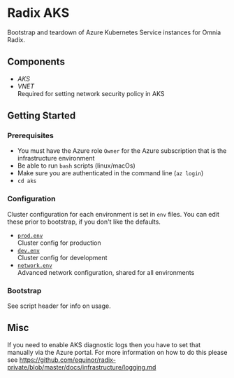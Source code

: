# Radix AKS

Bootstrap and teardown of Azure Kubernetes Service instances for Omnia Radix.

## Components

- _AKS_
- _VNET_  
  Required for setting network security policy in AKS

## Getting Started

### Prerequisites

- You must have the Azure role `Owner` for the Azure subscription that is the infrastructure environment
- Be able to run `bash` scripts (linux/macOs)
- Make sure you are authenticated in the command line (`az login`)
- `cd aks`

### Configuration

Cluster configuration for each environment is set in `env` files. You can edit these prior to bootstrap, if you don't like the defaults.

- [`prod.env`](./prod.env)  
  Cluster config for production
- [`dev.env`](./dev.env)  
  Cluster config for development
- [`network.env`](./network.env)  
  Advanced network configuration, shared for all environments

### Bootstrap

See script header for info on usage.

## Misc

If you need to enable AKS diagnostic logs then you have to set that manually via the Azure portal. For more information on how to do this please see https://github.com/equinor/radix-private/blob/master/docs/infrastructure/logging.md
